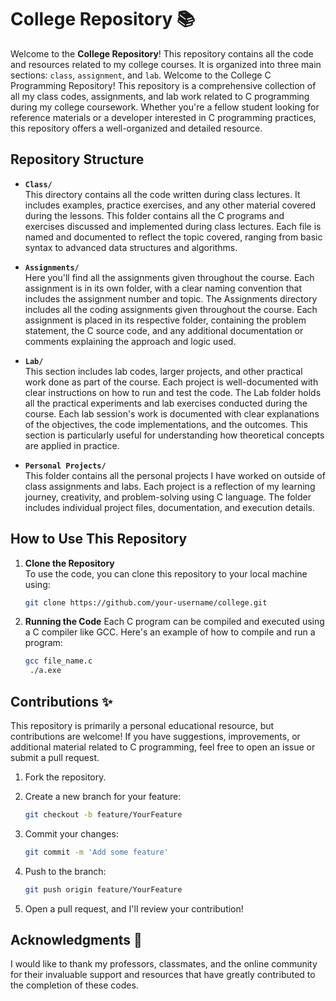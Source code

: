 # College Repository 📚

Welcome to the **College Repository**! This repository contains all the code and resources related to my college courses. It is organized into three main sections: `class`, `assignment`, and `lab`.
Welcome to the College C Programming Repository! This repository is a comprehensive collection of all my class codes, assignments, and lab work related to C programming during my college coursework. Whether you're a fellow student looking for reference materials or a developer interested in C programming practices, this repository offers a well-organized and detailed resource.

## Repository Structure

- **`Class/`**  
  This directory contains all the code written during class lectures. It includes examples, practice exercises, and any other material covered during the lessons.
  This folder contains all the C programs and exercises discussed and implemented during class lectures. Each file is named and documented to reflect the topic covered, ranging from basic syntax to advanced data structures and algorithms.

- **`Assignments/`**  
  Here you'll find all the assignments given throughout the course. Each assignment is in its own folder, with a clear naming convention that includes the assignment number and topic.
  The Assignments directory includes all the coding assignments given throughout the course. Each assignment is placed in its respective folder, containing the problem statement, the C source code, and any additional documentation or comments explaining the approach and logic used.
- **`Lab/`**  
  This section includes lab codes, larger projects, and other practical work done as part of the course. Each project is well-documented with clear instructions on how to run and test the code.
  The Lab folder holds all the practical experiments and lab exercises conducted during the course. Each lab session's work is documented with clear explanations of the objectives, the code implementations, and the outcomes. This section is particularly useful for understanding how theoretical concepts are applied in practice.
- **`Personal Projects/`**<br>
  This folder contains all the personal projects I have worked on outside of class assignments and labs. Each project is a reflection of my learning journey, creativity, and problem-solving using C language. The folder includes individual project files, documentation, and execution details.

## How to Use This Repository

1. **Clone the Repository**  
   To use the code, you can clone this repository to your local machine using:

   ```bash
   git clone https://github.com/your-username/college.git

   ```

2. **Running the Code**
   Each C program can be compiled and executed using a C compiler like GCC. Here's an example of how to compile and run a program:
   ```bash
   gcc file_name.c
    ./a.exe
   ```

## Contributions ✨

This repository is primarily a personal educational resource, but contributions are welcome! If you have suggestions, improvements, or additional material related to C programming, feel free to open an issue or submit a pull request.

1. Fork the repository.

2. Create a new branch for your feature:

   ```bash
   git checkout -b feature/YourFeature
   ```

3. Commit your changes:

   ```bash
   git commit -m 'Add some feature'
   ```

4. Push to the branch:

   ```bash
   git push origin feature/YourFeature
   ```

5. Open a pull request, and I'll review your contribution!

## Acknowledgments 👏

I would like to thank my professors, classmates, and the online community for their invaluable support and resources that have greatly contributed to the completion of these codes.
